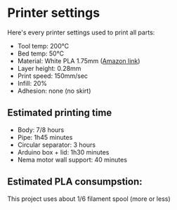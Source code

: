 # Printer settings
Here's every printer settings used to print all parts:

- Tool temp: 200°C
- Bed temp: 50°C
- Material: White PLA 1.75mm ([Amazon link](https://www.amazon.fr/Filament-1-75mm-Blanc-GEEETECH-Imprimante/dp/B07MMZCL38/ref=asc_df_B07MMZCL38/?tag=&linkCode=df0&hvadid=313636586112&hvpos=&hvnetw=g&hvrand=9575598929432906120&hvpone=&hvptwo=&hvqmt=&hvdev=c&hvdvcmdl=&hvlocint=&hvlocphy=9056525&hvtargid=pla-681786703860&ref=&adgrpid=61837365829&th=1))
- Layer height: 0.28mm
- Print speed: 150mm/sec
- Infill: 20%
- Adhesion: none (no skirt)

## Estimated printing time

- Body: 7/8 hours
- Pipe: 1h45 minutes
- Circular separator: 3 hours
- Arduino box + lid: 1h30 minutes
- Nema motor wall support: 40 minutes

## Estimated PLA consumpstion: 

This project uses about 1/6 filament spool (more or less)
